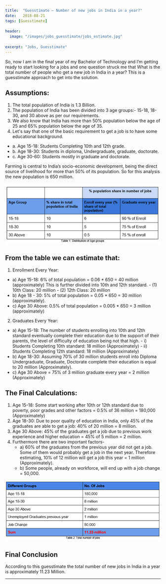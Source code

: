 ```yaml
---
title:  "Guesstimate — Number of new jobs in India in a year?"
date:   2018-08-21
tags: [Guesstimate]

header:
  image: "/images/jobs_guesstimate/jobs_estimate.jpg"

excerpt: "Jobs, Guesstimate"
---
```


So, now I am in the final year of my Bachelor of Technology and I’m getting ready to start looking for a jobs and one question struck me that What is the total number of people who get a new job in India in a year?
This is a guesstimate approach to get into the solution.

## Assumptions:

1.	The total population of India is 1.3 Billion.
2.	The population of India has been divided into 3 age groups:- 15-18, 18-30, and 30 above as per our requirements. 
3.	We also know that India has more than 50% population below the age of 25 and 65% population below the age of 35. 
4.	Let's say that one of the basic requirement to get a job is to have some educational background. 
- a.	Age 15-18: Students Completing 10th and 12th grade.
- b.	Age 18-30: Students in diploma, Undergraduate, graduate, doctorate.
- c.	Age 30-60: Students mostly in graduate and doctorate.
	

Farming is central to India’s socio-economic development, being the direct source of livelihood for more than 50% of its population. So for this analysis the new population is 650 million.

![](/images/jobs_guesstimate/1.png?raw=true)

## From the table we can estimate that:
1.	Enrollment Every Year:
- a)	Age 15-18: 6% of total population = 0.06 * 650 = 40 million (approximately)
      This is further divided into 10th and 12th standard.
      - (1)	10th Class: 20 million
      - (2)	12th Class: 20 million
- b)	Age 18 - 30: 5% of total population = 0.05 * 650 = 30 million (approximately).
- c)	Age 30 Above: 0.5% of total population = 0.005 * 650 = 3 million (approximately)

2.	Graduates Every Year:
- a)	Age 15-18: The number of students enrolling into 10th and 12th standard eventually complete their education due to the support of                  their parents, the level of difficulty of education being not that high.
      - i)	Students Completing 10th standard: 18 million (Approximately)
      - ii)	Students Completing 12th standard: 18 million (Approximately)
- b)	Age 18-30: Assuming 70% of 30 million students enroll into Diploma Undergraduate, Graduate, Doctorate complete their education is                  equal to 20 million (Approximately).
- c)	Age 30 Above = 75% of 3 million graduate every year = 2 million (Approximately)

## The Final Calculations:
1.	Age 15-18: Some start working after 10th or 12th standard due to poverty, poor grades and other factors = 0.5% of 36 million = 180,000 (Approximately)
2.	Age 18-30: Due to poor quality of education in India, only 45% of the graduates are able to get a job:  40% of 20 million = 8 million.
3.	Age 30 Above: 45% of the graduates get a job due to previous work experience and higher education = 45% of 5 million = 2 million.
4.	Furthermore there are two important factors-
    - a)	60% of the graduates from the previous year did not get a job. Some of them would probably get a job in the next year. Therefore estimating, 10% of 12 million will get a job this year = 1 million (Approximately).
    - b)	Some people, already on workforce, will end up with a  job change = 50,000.

![](/images/jobs_guesstimate/2.png?raw=true)

## Final Conclusion
According to this guesstimate the total number of new jobs in India in a year is approximately 11.23 Million.

***

